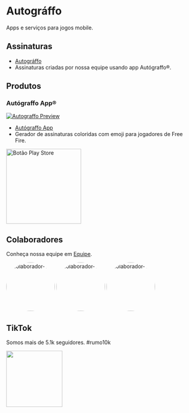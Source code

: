 # Autográffo

Apps e serviços para jogos mobile.

## Assinaturas
- [Autográffo](https://autograffo.com)
- Assinaturas criadas por nossa equipe usando app Autógraffo®.

## Produtos
### Autógraffo App®



<a href="https://altprise.com/autograffo" target="_blank"><img src="https://live.staticflickr.com/65535/53563346219_5b64e32383.jpg" alt="Autograffo Preview" ></a>


- [Autógraffo App](https://autograffo.com)
- Gerador de assinaturas coloridas com emoji para jogadores de Free Fire.

<a href="link_da_loja" target="_blank"><img src="https://raw.githubusercontent.com/steverichey/google-play-badge-svg/266d2b2df26f10d3c00b8129a0bd9f6da6b19f00/img/pt-br_get.svg" alt="Botão Play Store" width="200"></a>

## Colaboradores

Conheça nossa equipe em [Equipe](https://altprise.com/equipe).

<a href="https://github.com/beceluiz"><img src="https://github.com/halbritter-richard.png" alt="colaborador-1" width="130px" style="border-radius: 65px"></a>
<a href="https://github.com/beceluiz"><img src="https://github.com/LuccasPolonio.png" alt="colaborador-1" width="130px" style="border-radius: 65px"></a>
<a href="https://github.com/beceluiz"><img src="https://github.com/beceluiz.png" alt="colaborador-1" width="130px" style="border-radius: 65px"></a>

## TikTok

Somos mais de 5.1k seguidores. #rumo10k

<a href="https://www.tiktok.com/@altprise" target="_blank"><img src="https://upload.wikimedia.org/wikipedia/en/a/a9/TikTok_logo.svg" width="150"></a>
